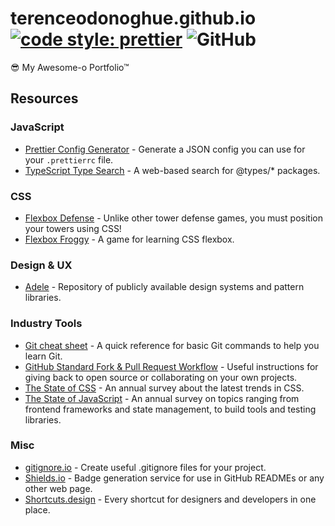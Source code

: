 # terenceodonoghue.github.io [![code style: prettier](https://img.shields.io/badge/code_style-prettier-ff69b4.svg)](https://github.com/prettier/prettier) ![GitHub](https://img.shields.io/github/license/terenceodonoghue/terenceodonoghue.github.io)

😎 My Awesome-o Portfolio™

## Resources

### JavaScript

- [Prettier Config Generator](https://michelelarson.com/prettier-config/) - Generate a JSON config you can use for your `.prettierrc` file.
- [TypeScript Type Search](https://microsoft.github.io/TypeSearch/) - A web-based search for @types/\* packages.

### CSS

- [Flexbox Defense](http://www.flexboxdefense.com/) - Unlike other tower defense games, you must position your towers using CSS!
- [Flexbox Froggy](https://flexboxfroggy.com/) - A game for learning CSS flexbox.

### Design & UX

- [Adele](https://adele.uxpin.com/) - Repository of publicly available design systems and pattern libraries.

### Industry Tools

- [Git cheat sheet](https://www.atlassian.com/git/tutorials/atlassian-git-cheatsheet) - A quick reference for basic Git commands to help you learn Git.
- [GitHub Standard Fork & Pull Request Workflow](https://gist.github.com/Chaser324/ce0505fbed06b947d962) - Useful instructions for giving back to open source or collaborating on your own projects.
- [The State of CSS](https://stateofcss.com/) - An annual survey about the latest trends in CSS.
- [The State of JavaScript](https://stateofjs.com/) - An annual survey on topics ranging from frontend frameworks and state management, to build tools and testing libraries.

### Misc

- [gitignore.io](https://www.toptal.com/developers/gitignore) - Create useful .gitignore files for your project.
- [Shields.io](https://shields.io/) - Badge generation service for use in GitHub READMEs or any other web page.
- [Shortcuts.design](https://shortcuts.design/) - Every shortcut for designers and developers in one place.

